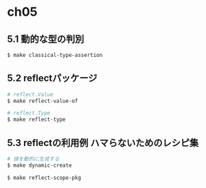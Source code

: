 # ch05

## 5.1 動的な型の判別

```bash
$ make classical-type-assertion
```

## 5.2 reflectパッケージ

```bash
# reflect.Value
$ make reflect-value-of

# reflect.Type
$ make reflect-type
```

## 5.3 reflectの利用例 ハマらないためのレシピ集

```bash
# 値を動的に生成する
$ make dynamic-create
```

```bash
$ make reflect-scope-pkg
```
